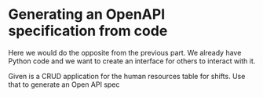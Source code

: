 # Generating an OpenAPI specification from code
Here we would do the opposite from the previous part. We already have Python code and we want to create an interface for others to interact with it.

Given is a CRUD application for the human resources table for shifts. Use that to generate an Open API spec
